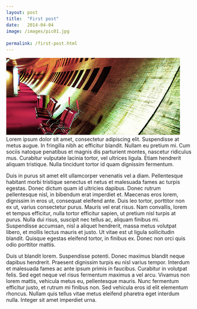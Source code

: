 ```yaml
---
layout: post
title:  "First post"
date:   2014-04-04
image: /images/pic01.jpg

permalink: /first-post.html
---
```

<span class="image featured"><img src="/images/pic02.jpg" alt=""></span>
Lorem ipsum dolor sit amet, consectetur adipiscing elit. Suspendisse at metus augue. In fringilla nibh ac efficitur blandit. Nullam eu pretium mi. Cum sociis natoque penatibus et magnis dis parturient montes, nascetur ridiculus mus. Curabitur vulputate lacinia tortor, vel ultrices ligula. Etiam hendrerit aliquam tristique. Nulla tincidunt tortor id quam dignissim fermentum.

Duis in purus sit amet elit ullamcorper venenatis vel a diam. Pellentesque habitant morbi tristique senectus et netus et malesuada fames ac turpis egestas. Donec dictum quam id ultricies dapibus. Donec rutrum pellentesque nisl, in bibendum erat imperdiet et. Maecenas eros lorem, dignissim in eros ut, consequat eleifend ante. Duis leo tortor, porttitor non ex ut, varius consectetur purus. Mauris vel erat risus. Nam convallis, lorem et tempus efficitur, nulla tortor efficitur sapien, ut pretium nisl turpis at purus. Nulla dui risus, suscipit nec tellus ac, aliquam finibus mi. Suspendisse accumsan, nisl a aliquet hendrerit, massa metus volutpat libero, et mollis lectus mauris et justo. Ut vitae est ut ligula sollicitudin blandit. Quisque egestas eleifend tortor, in finibus ex. Donec non orci quis odio porttitor mattis.

Duis ut blandit lorem. Suspendisse potenti. Donec maximus blandit neque dapibus hendrerit. Praesent dignissim turpis eu nisl varius tempor. Interdum et malesuada fames ac ante ipsum primis in faucibus. Curabitur in volutpat felis. Sed eget neque vel risus fermentum maximus a vel arcu. Vivamus non lorem mattis, vehicula metus eu, pellentesque mauris. Nunc fermentum efficitur justo, et rutrum mi finibus non. Sed vehicula eros id elit elementum rhoncus. Nullam quis tellus vitae metus eleifend pharetra eget interdum nulla. Integer sit amet imperdiet urna.

